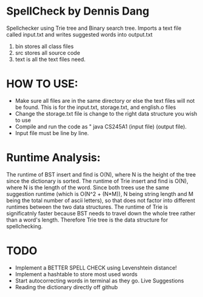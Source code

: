 


# SpellCheck by Dennis Dang
Spellchecker using Trie tree and Binary search tree. Imports a text file called input.txt and writes suggested words into output.txt

1) bin stores all class files
2) src stores all source code
3) text is all the text files need.

# HOW TO USE:
- Make sure all files are in the same directory or else the text files will not be found. This is for the input.txt, storage.txt, and english.o files
- Change the storage.txt file is change to the right data structure you wish to use
- Compile and run the code as " java CS245A1 (input file) (output file).
- Input file must be line by line.


# Runtime Analysis:
The runtime of BST insert and find is O(N), where N is the height of the tree since the dictionary is sorted.
The runtime of Trie insert and find is O(N), where N is the length of the word.
Since both trees use the same suggestion runtime (which is O(N^2 + (N*M)), N being string length and M being the total number of ascii letters), so that does not factor into different runtimes between the two data structures.
The runtime of Trie is significatnly faster because BST needs to travel down the whole tree rather than a word's length.
Therefore Trie tree is the data structure for spellchecking.


# TODO
- Implement a BETTER SPELL CHECK using Levenshtein distance! 
- Implement a hashtable to store most used words 
- Start autocorrecting words in terminal as they go. Live Suggestions 
- Reading the dictionary directly off github 
